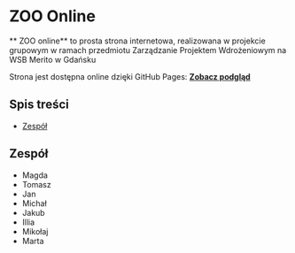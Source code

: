 # ZOO Online
** ZOO online** to prosta strona internetowa, realizowana w projekcie grupowym w ramach przedmiotu Zarządzanie Projektem Wdrożeniowym na WSB Merito w Gdańsku

Strona jest dostępna online dzięki GitHub Pages:
[**Zobacz podgląd**](https://magdamadej.github.io/ZPW-INLN4-hyb-AM-BS/)

## Spis treści
- [Zespół](#zespół)

## Zespół
- Magda
- Tomasz
- Jan
- Michał
- Jakub
- Illia
- Mikołaj
- Marta

